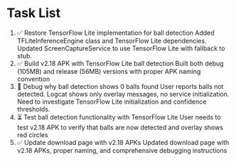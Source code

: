 # Task List

1. ✅ Restore TensorFlow Lite implementation for ball detection
Added TFLiteInferenceEngine class and TensorFlow Lite dependencies. Updated ScreenCaptureService to use TensorFlow Lite with fallback to stub.
2. ✅ Build v2.18 APK with TensorFlow Lite ball detection
Built both debug (105MB) and release (56MB) versions with proper APK naming convention
3. 🔄 Debug why ball detection shows 0 balls found
User reports balls not detected. Logcat shows only overlay messages, no service initialization. Need to investigate TensorFlow Lite initialization and confidence thresholds.
4. ⏳ Test ball detection functionality with TensorFlow Lite
User needs to test v2.18 APK to verify that balls are now detected and overlay shows red circles
5. ✅ Update download page with v2.18 APKs
Updated download page with v2.18 APKs, proper naming, and comprehensive debugging instructions

